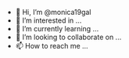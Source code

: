 - 👋 Hi, I’m @monica19gal
- 👀 I’m interested in ...
- 🌱 I’m currently learning ...
- 💞️ I’m looking to collaborate on ...
- 📫 How to reach me ...

<!---
monica19gal/monica19gal is a ✨ special ✨ repository because its `README.md` (this file) appears on your GitHub profile.
You can click the Preview link to take a look at your changes.
--->
